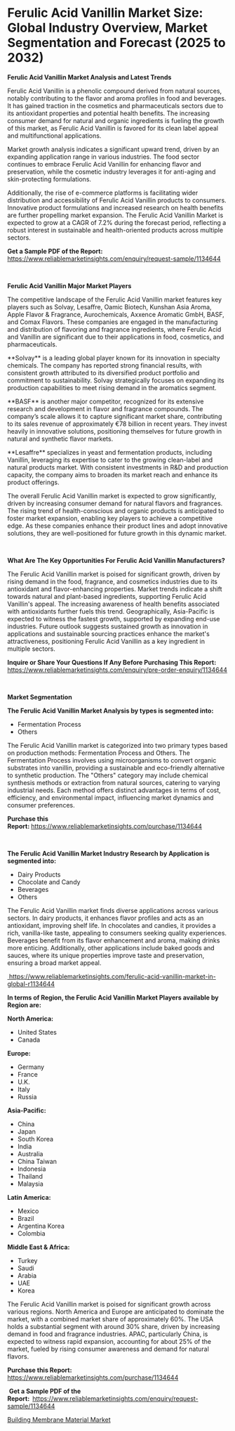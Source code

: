 <p><h1>Ferulic Acid Vanillin Market Size: Global Industry Overview, Market Segmentation and Forecast (2025 to 2032)</h1></p><p><strong>Ferulic Acid Vanillin Market Analysis and Latest Trends</strong></p>
<p><p>Ferulic Acid Vanillin is a phenolic compound derived from natural sources, notably contributing to the flavor and aroma profiles in food and beverages. It has gained traction in the cosmetics and pharmaceuticals sectors due to its antioxidant properties and potential health benefits. The increasing consumer demand for natural and organic ingredients is fueling the growth of this market, as Ferulic Acid Vanillin is favored for its clean label appeal and multifunctional applications.</p><p>Market growth analysis indicates a significant upward trend, driven by an expanding application range in various industries. The food sector continues to embrace Ferulic Acid Vanillin for enhancing flavor and preservation, while the cosmetic industry leverages it for anti-aging and skin-protecting formulations. </p><p>Additionally, the rise of e-commerce platforms is facilitating wider distribution and accessibility of Ferulic Acid Vanillin products to consumers. Innovative product formulations and increased research on health benefits are further propelling market expansion. The Ferulic Acid Vanillin Market is expected to grow at a CAGR of 7.2% during the forecast period, reflecting a robust interest in sustainable and health-oriented products across multiple sectors.</p></p>
<p><strong>Get a Sample PDF of the Report:&nbsp;</strong> <a href="https://www.reliablemarketinsights.com/enquiry/request-sample/1134644?utm_campaign=3191&utm_medium=2&utm_source=Github&utm_content=ia&utm_term=23032025&utm_id=ferulic-acid-vanillin">https://www.reliablemarketinsights.com/enquiry/request-sample/1134644</a></p>
<p>&nbsp;</p>
<p><strong>Ferulic Acid Vanillin Major Market Players</strong></p>
<p><p>The competitive landscape of the Ferulic Acid Vanillin market features key players such as Solvay, Lesaffre, Oamic Biotech, Kunshan Asia Aroma, Apple Flavor & Fragrance, Aurochemicals, Axxence Aromatic GmbH, BASF, and Comax Flavors. These companies are engaged in the manufacturing and distribution of flavoring and fragrance ingredients, where Ferulic Acid and Vanillin are significant due to their applications in food, cosmetics, and pharmaceuticals.</p><p>**Solvay** is a leading global player known for its innovation in specialty chemicals. The company has reported strong financial results, with consistent growth attributed to its diversified product portfolio and commitment to sustainability. Solvay strategically focuses on expanding its production capabilities to meet rising demand in the aromatics segment.</p><p>**BASF** is another major competitor, recognized for its extensive research and development in flavor and fragrance compounds. The company’s scale allows it to capture significant market share, contributing to its sales revenue of approximately €78 billion in recent years. They invest heavily in innovative solutions, positioning themselves for future growth in natural and synthetic flavor markets.</p><p>**Lesaffre** specializes in yeast and fermentation products, including Vanillin, leveraging its expertise to cater to the growing clean-label and natural products market. With consistent investments in R&D and production capacity, the company aims to broaden its market reach and enhance its product offerings.</p><p>The overall Ferulic Acid Vanillin market is expected to grow significantly, driven by increasing consumer demand for natural flavors and fragrances. The rising trend of health-conscious and organic products is anticipated to foster market expansion, enabling key players to achieve a competitive edge. As these companies enhance their product lines and adopt innovative solutions, they are well-positioned for future growth in this dynamic market.</p></p>
<p>&nbsp;</p>
<p><strong>What Are The Key Opportunities For Ferulic Acid Vanillin Manufacturers?</strong></p>
<p><p>The Ferulic Acid Vanillin market is poised for significant growth, driven by rising demand in the food, fragrance, and cosmetics industries due to its antioxidant and flavor-enhancing properties. Market trends indicate a shift towards natural and plant-based ingredients, supporting Ferulic Acid Vanillin's appeal. The increasing awareness of health benefits associated with antioxidants further fuels this trend. Geographically, Asia-Pacific is expected to witness the fastest growth, supported by expanding end-use industries. Future outlook suggests sustained growth as innovation in applications and sustainable sourcing practices enhance the market's attractiveness, positioning Ferulic Acid Vanillin as a key ingredient in multiple sectors.</p></p>
<p><strong>Inquire or Share Your Questions If Any Before Purchasing This Report:</strong> <a href="https://www.reliablemarketinsights.com/enquiry/pre-order-enquiry/1134644?utm_campaign=3191&utm_medium=2&utm_source=Github&utm_content=ia&utm_term=23032025&utm_id=ferulic-acid-vanillin">https://www.reliablemarketinsights.com/enquiry/pre-order-enquiry/1134644</a></p>
<p>&nbsp;</p>
<p><strong>Market Segmentation</strong></p>
<p><strong>The Ferulic Acid Vanillin Market Analysis by types is segmented into:</strong></p>
<p><ul><li>Fermentation Process</li><li>Others</li></ul></p>
<p><p>The Ferulic Acid Vanillin market is categorized into two primary types based on production methods: Fermentation Process and Others. The Fermentation Process involves using microorganisms to convert organic substrates into vanillin, providing a sustainable and eco-friendly alternative to synthetic production. The "Others" category may include chemical synthesis methods or extraction from natural sources, catering to varying industrial needs. Each method offers distinct advantages in terms of cost, efficiency, and environmental impact, influencing market dynamics and consumer preferences.</p></p>
<p><strong>Purchase this Report:&nbsp;</strong><a href="https://www.reliablemarketinsights.com/purchase/1134644?utm_campaign=3191&utm_medium=2&utm_source=Github&utm_content=ia&utm_term=23032025&utm_id=ferulic-acid-vanillin">https://www.reliablemarketinsights.com/purchase/1134644</a></p>
<p>&nbsp;</p>
<p><strong>The Ferulic Acid Vanillin Market Industry Research by Application is segmented into:</strong></p>
<p><ul><li>Dairy Products</li><li>Chocolate and Candy</li><li>Beverages</li><li>Others</li></ul></p>
<p><p>The Ferulic Acid Vanillin market finds diverse applications across various sectors. In dairy products, it enhances flavor profiles and acts as an antioxidant, improving shelf life. In chocolates and candies, it provides a rich, vanilla-like taste, appealing to consumers seeking quality experiences. Beverages benefit from its flavor enhancement and aroma, making drinks more enticing. Additionally, other applications include baked goods and sauces, where its unique properties improve taste and preservation, ensuring a broad market appeal.</p></p>
<p><a href="https://www.reliablemarketinsights.com/ferulic-acid-vanillin-market-in-global-r1134644?utm_campaign=3191&utm_medium=2&utm_source=Github&utm_content=ia&utm_term=23032025&utm_id=ferulic-acid-vanillin">&nbsp;https://www.reliablemarketinsights.com/ferulic-acid-vanillin-market-in-global-r1134644</a></p>
<p><strong>In terms of Region, the Ferulic Acid Vanillin Market Players available by Region are:</strong></p>
<p>
    <p> <strong> North America: </strong>
        <ul>
            <li>United States</li>
            <li>Canada</li>
        </ul>
        </p> 
    <p> <strong> Europe: </strong>
        <ul>
            <li>Germany</li>
            <li>France</li>
            <li>U.K.</li>
            <li>Italy</li>
            <li>Russia</li>
        </ul>
        </p> 
    <p> <strong> Asia-Pacific: </strong>
        <ul>
            <li>China</li>
            <li>Japan</li>
            <li>South Korea</li>
            <li>India</li>
            <li>Australia</li>
            <li>China Taiwan</li>
            <li>Indonesia</li>
            <li>Thailand</li>
            <li>Malaysia</li>
        </ul>
        </p> 
    <p> <strong> Latin America: </strong>
        <ul>
            <li>Mexico</li>
            <li>Brazil</li>
            <li>Argentina Korea</li>
            <li>Colombia</li>
        </ul>
        </p> 
    <p> <strong> Middle East & Africa: </strong>
        <ul>
            <li>Turkey</li>
            <li>Saudi</li>
            <li>Arabia</li>
            <li>UAE</li>
            <li>Korea</li>
        </ul>
    </p>
    </p>
<p><p>The Ferulic Acid Vanillin market is poised for significant growth across various regions. North America and Europe are anticipated to dominate the market, with a combined market share of approximately 60%. The USA holds a substantial segment with around 30% share, driven by increasing demand in food and fragrance industries. APAC, particularly China, is expected to witness rapid expansion, accounting for about 25% of the market, fueled by rising consumer awareness and demand for natural flavors.</p></p>
<p><strong>Purchase this Report: </strong><a href="https://www.reliablemarketinsights.com/purchase/1134644?utm_campaign=3191&utm_medium=2&utm_source=Github&utm_content=ia&utm_term=23032025&utm_id=ferulic-acid-vanillin">https://www.reliablemarketinsights.com/purchase/1134644</a></p>
<p>&nbsp;<strong>Get a Sample PDF of the Report:&nbsp;&nbsp;</strong><a href="https://www.reliablemarketinsights.com/enquiry/request-sample/1134644?utm_campaign=3191&utm_medium=2&utm_source=Github&utm_content=ia&utm_term=23032025&utm_id=ferulic-acid-vanillin">https://www.reliablemarketinsights.com/enquiry/request-sample/1134644</a></p>
<p><strong></strong></p>
<p><p><a href="https://github.com/shopovdjondo/Market-Research-Report-List-1/blob/main/building-membrane-material-market.md?utm_campaign=3191&utm_medium=2&utm_source=Github&utm_content=ia&utm_term=23032025&utm_id=ferulic-acid-vanillin">Building Membrane Material Market</a></p></p>